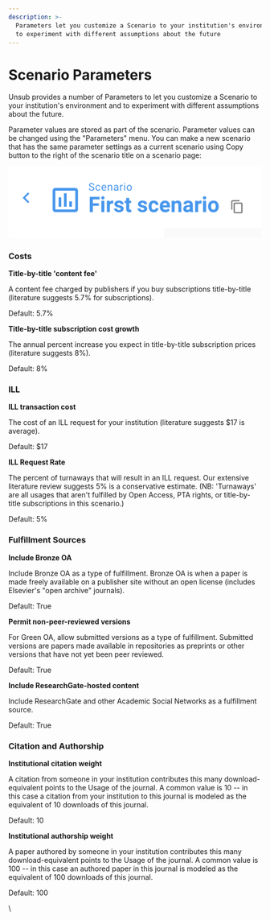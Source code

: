 ```yaml
---
description: >-
  Parameters let you customize a Scenario to your institution's environment and
  to experiment with different assumptions about the future
---
```


# Scenario Parameters

Unsub provides a number of Parameters to let you customize a Scenario to your institution's environment and to experiment with different assumptions about the future.

Parameter values are stored as part of the scenario. Parameter values can be changed using the "Parameters" menu. You can make a new scenario that has the same parameter settings as a current scenario using Copy button to the right of the scenario title on a scenario page:

![](../../.gitbook/assets/first-scenario.png)

### &#x20;<a href="#h_68ea9b794f" id="h_68ea9b794f"></a>

### Costs <a href="#h_68ea9b794f" id="h_68ea9b794f"></a>

**Title-by-title 'content fee'**

A content fee charged by publishers if you buy subscriptions title-by-title (literature suggests 5.7% for subscriptions).

Default: 5.7%

**Title-by-title subscription cost growth**

The annual percent increase you expect in title-by-title subscription prices (literature suggests 8%).

Default: 8%

### &#x20;<a href="#h_bb1971fa6a" id="h_bb1971fa6a"></a>

### ILL <a href="#h_bb1971fa6a" id="h_bb1971fa6a"></a>

**ILL transaction cost**

The cost of an ILL request for your institution (literature suggests $17 is average).

Default: $17

**ILL Request Rate**

The percent of turnaways that will result in an ILL request. Our extensive literature review suggests 5% is a conservative estimate. (NB: 'Turnaways' are all usages that aren't fulfilled by Open Access, PTA rights, or title-by-title subscriptions in this scenario.)

Default: 5%

### &#x20;<a href="#h_d192405b0b" id="h_d192405b0b"></a>

### Fulfillment Sources <a href="#h_d192405b0b" id="h_d192405b0b"></a>

**Include Bronze OA**

Include Bronze OA as a type of fulfillment. Bronze OA is when a paper is made freely available on a publisher site without an open license (includes Elsevier's "open archive" journals).

Default: True

**Permit non-peer-reviewed versions**

For Green OA, allow submitted versions as a type of fulfillment. Submitted versions are papers made available in repositories as preprints or other versions that have not yet been peer reviewed.

Default: True

**Include ResearchGate-hosted content**

Include ResearchGate and other Academic Social Networks as a fulfillment source.

Default: True

### &#x20;Citation and Authorship

**Institutional citation weight**

A citation from someone in your institution contributes this many download-equivalent points to the Usage of the journal. A common value is 10 -- in this case a citation from your institution to this journal is modeled as the equivalent of 10 downloads of this journal.

Default: 10

**Institutional authorship weight**

A paper authored by someone in your institution contributes this many download-equivalent points to the Usage of the journal. A common value is 100 -- in this case an authored paper in this journal is modeled as the equivalent of 100 downloads of this journal.

Default: 100

\
